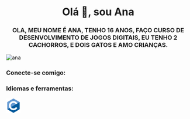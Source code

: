 <h1 align="center">Olá 👋, sou Ana</h1>
<h3 align="center">OLA, MEU NOME É ANA, TENHO 16 ANOS, FAÇO CURSO DE DESENVOLVIMENTO DE JOGOS DIGITAIS, EU TENHO 2 CACHORROS, E DOIS GATOS E AMO CRIANÇAS.</h3>

<p align="left"> <img src="https://komarev.com/ghpvc/?username=ana&label=Profile%20views&color=0e75b6&style=flat" alt="ana" /> </p>

<h3 align="left">Conecte-se comigo:</h3>
<p align="left">
</p>

<h3 align="left">Idiomas e ferramentas:</h3>
<p align="left"> <a href="https://www.cprogramming.com/" target="_blank" rel="noreferrer"> <img src="https://raw.githubusercontent.com/devicons/devicon/master/icons/c/c-original.svg" alt="c" width="40" height="40"/> </a> </p>
